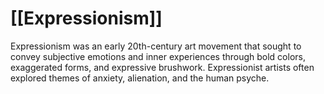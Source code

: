 # [[Expressionism]]

Expressionism was an early 20th-century art movement that sought to convey subjective emotions and inner experiences through bold colors, exaggerated forms, and expressive brushwork. Expressionist artists often explored themes of anxiety, alienation, and the human psyche.